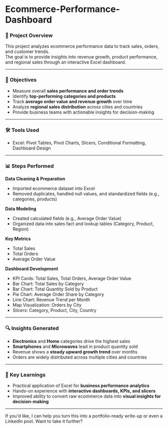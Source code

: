 # Ecommerce-Performance-Dashboard

### 📌 Project Overview  
This project analyzes ecommerce performance data to track sales, orders, and customer trends.  
The goal is to provide insights into revenue growth, product performance, and regional sales through an interactive Excel dashboard.

---

### 🎯 Objectives

- Measure overall **sales performance and order trends**  
- Identify **top-performing categories and products**  
- Track **average order value and revenue growth** over time  
- Analyze **regional sales distribution** across cities and countries  
- Provide business teams with actionable insights for decision-making  

---

### 🛠 Tools Used

- Excel: Pivot Tables, Pivot Charts, Slicers, Conditional Formatting, Dashboard Design  

---

### 📊 Steps Performed

**Data Cleaning & Preparation**  
- Imported ecommerce dataset into Excel  
- Removed duplicates, handled null values, and standardized fields (e.g., categories, products)  

**Data Modeling**  
- Created calculated fields (e.g., Average Order Value)  
- Organized data into sales fact and lookup tables (Category, Product, Region)  

**Key Metrics**  
- Total Sales  
- Total Orders  
- Average Order Value  

**Dashboard Development**  
- KPI Cards: Total Sales, Total Orders, Average Order Value  
- Bar Chart: Total Sales by Category  
- Bar Chart: Total Quantity Sold by Product  
- Pie Chart: Average Order Share by Category  
- Line Chart: Revenue Trend per Month  
- Map Visualization: Orders by City  
- Slicers: Category, Product, City, Country  

---

### 🔍 Insights Generated

- **Electronics** and **Home** categories drive the highest sales  
- **Smartphones** and **Microwaves** lead in product quantity sold  
- Revenue shows a **steady upward growth trend** over months  
- Orders are widely distributed across multiple cities and countries  

---

### 🚀 Key Learnings

- Practical application of Excel for **business performance analytics**  
- Hands-on experience with **interactive dashboards, KPIs, and slicers**  
- Improved ability to convert raw ecommerce data into **visual insights for decision-making**  

---

If you'd like, I can help you turn this into a portfolio-ready write-up or even a LinkedIn post. Want to take it further?
